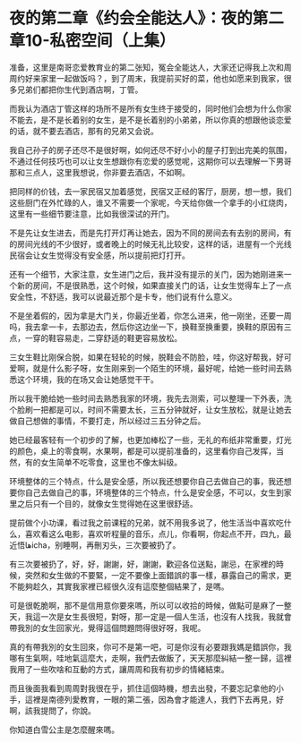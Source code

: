 # 夜的第二章《约会全能达人》：夜的第二章10-私密空间（上集）

准备，这里是南哥恋爱教育业的第二张知，冤会全能达人，大家还记得我上次和周周约好来家里一起做饭吗？，到了周末，我提前买好的菜，他也如愿来到我家，很多兄弟们都把你生代到酒店啊，丁管。

而我认为酒店丁管这样的场所不是所有女生终于接受的，同时他们会想为什么你家不能去，是不是长着别的女生，是不是长着别的小弟弟，所以你真的想跟他谈恋爱的话，就不要去酒店，那有的兄弟又会说。

我自己孙子的房子还尽不是很好啊，如何还尽不好小小的屋子打到出完美的氛围，不通过任何技巧也可以让女生想跟你有恋爱的感觉呢，这期你可以去理解一下男哥那和三点人，这里我想说，你非要去酒店，不如啊。

把同样的价钱，去一家民宿又加着感觉，民宿又正经的客厅，厨房，想一想，我们这些厨门在外忙碌的人，谁又不需要一个家呢，今天给你做一个拿手的小红烧肉，这里有一些细节要注意，比如我很深试的开门。

不是先让女生进去，而是先打开灯再让她去，因为不同的房间去有去别的房间，有的房间光线的不少很好，或者晚上的时候无礼比较安，这样的话，进屋有一个光线民宿会让女生觉得没有安全感，所以提前把灯打开。

还有一个细节，大家注意，女生进门之后，我并没有提示的关门，因为她刚进来一个新的房间，不是很熟悉，这个时候，如果直接关门的话，让女生觉得车上了一点安全性，不舒适，我可以说最近那个是卡专，他们说有什么意义。

不是坐着假的，因为拿是大门关，你最近坐着，你怎么进来，他一刚坐，还要一周吗，我去拿一卡，去那边去，然后你这边坐一下，换鞋至换重要，换鞋的原因有三点，一穿的鞋容易走，二穿舒适的鞋更容易放松。

三女生鞋比刚保合脱，如果在轻轮的时候，脱鞋会不防脸，哇，你这好帮我，好可爱啊，就是什么影子呀，女生刚来到一个陌生的环境，最好呢，给她一些时间去熟悉这个环境，我的在场又会让她感觉干干。

所以我干脆给她一些时间去熟悉我家的环境，我先去测索，可以整理一下外表，洗个脸刷一把都是可以，时间不需要太长，三五分钟就好，让女生放松，就是让她去做自己想做的事情，不要打走，所以经过三五分钟之后。

她已经最客轻有一个初步的了解，也更加棒松了一些，无礼的布纸非常重要，灯光的颜色，桌上的零食啊，水果啊，都是可以提前准备的，这里看你自己发挥，当然，有的女生简单不吃零食，这里也不像太糾级。

环境整体的三个特点，什么是安全感，所以我还想要你自己去做自己的事，我还想要你自己去做自己的事，环境整体的三个特点，什么是安全感，不可以，女生到家里之后只有一个目的，就像女生觉得她在这里很舒适。

提前做个小功课，看过我之前课程的兄弟，就不用我多说了，他生活当中喜欢吃什么，喜欢看这么电影，喜欢听程量的音乐，点儿，你看啊，你起点不开，四九，最近悟هاicha，别睡啊，再刪刃头，三次要被扔了。

有三次要被扔了，好，好，謝謝，好，謝謝，歡迎各位送點，謝忌，在家裡的時候，突然和女生做的不要緊，一定不要像上面錯誤的事一樣，暴露自己的需求，更不能夠趁久，其實我家裡已經很久沒有這麼整個結果了，是嗎。

可是很乾脆啊，那不是信用意你要來嗎，所以可以收拾的時候，做點可是麻了一整天，我這一次是女生長很短，對呀，那一定是一個人生活，也沒有人找我，我就會帶我別的女生回家光，覺得這個問題問得很好呀，我呢。

真的有帶我別的女生回來，你可不是第一吧，可是你沒有必要跟我媽是錯誤你，我哪有生氣啊，哇地氣這麼大，走啊，我們去做飯了，天天那麼糾結一整一歸，這裡我用了一些吹啥和互動的方式，讓周周和我有初步的情緒結束。

而且後面我看到周周對我很在乎，抓住這個時機，想去出發，不要忘記拿他的小手，這裡是南德列愛教育，一眼的第二張，因為會才能達人，我們下去再見，好啊，該我提問了，你說。

你知道白雪公主是怎麼醒來嗎。